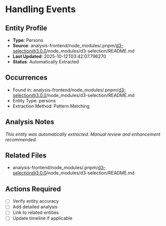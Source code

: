 # Handling Events

## Entity Profile
- **Type**: Persons
- **Source**: analysis-frontend/node_modules/.pnpm/d3-selection@3.0.0/node_modules/d3-selection/README.md
- **Last Updated**: 2025-10-12T03:42:07.796270
- **Status**: Automatically Extracted

## Occurrences
- Found in: analysis-frontend/node_modules/.pnpm/d3-selection@3.0.0/node_modules/d3-selection/README.md
- Entity Type: persons
- Extraction Method: Pattern Matching

## Analysis Notes
*This entity was automatically extracted. Manual review and enhancement recommended.*

## Related Files
- analysis-frontend/node_modules/.pnpm/d3-selection@3.0.0/node_modules/d3-selection/README.md

## Actions Required
- [ ] Verify entity accuracy
- [ ] Add detailed analysis
- [ ] Link to related entities
- [ ] Update timeline if applicable
